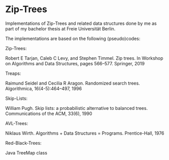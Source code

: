 # Zip-Trees
Implementations of Zip-Trees and related data structures done by me as part of my bachelor thesis at Freie Universität Berlin.

The implementations are based on the following (pseudo)codes:

Zip-Trees: 

Robert E Tarjan, Caleb C Levy, and Stephen Timmel. Zip trees. 
   In Workshop on Algorithms and Data Structures, pages 566–577. Springer, 2019
   
   
Treaps: 

Raimund Seidel and Cecilia R Aragon. Randomized search trees. Algorithmica, 16(4-5):464–497, 1996

Skip-Lists: 

William Pugh. Skip lists: a probabilistic alternative to balanced trees. 
   Communications of the ACM, 33(6), 1990
      
AVL-Trees: 

Niklaus Wirth. Algorithms + Data Structures = Programs. Prentice-Hall, 1976

Red-Black-Trees: 

Java TreeMap class
